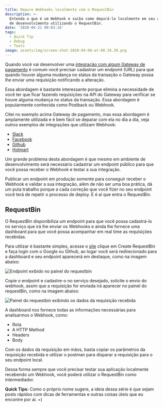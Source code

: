 ```yaml
---
title: Depure Webhooks localmente com o RequestBin
description: >-
  Entenda o que é um Webhook e saiba como depurá-lo localmente em seu ambiente
  de desenvolvimento utilizando o RequestBin.
date: '2020-04-21 09:03:16'
tags:
  - Quick Tip
  - Debug
  - Tools
image: assets/img/screen-shot-2020-04-08-at-00.34.39.png
---
```

Quando você vai desenvolver uma [integração com algum Gateway de pagamento](https://docs.pagar.me/docs/overview-postback-url) é comum você precisar cadastrar um endpoint (URL) para que quando houver alguma mudança no status da transação o Gateway possa lhe enviar uma requisição notificando a alteração.

Essa abordagem é bastante interessante porque elimina a necessidade de você ter que ficar fazendo requisições na API do Gateway para verificar se houve alguma mudança no status da transação. Essa abordagem é popularmente conhecida como Postback ou Webhook.

Citei no exemplo acima Gateway de pagamento, mas essa abordagem é amplamente utilizada e é bem fácil se deparar com ela no dia a dia, veja outros exemplos de integrações que utilizam Webhook:

* [Slack](https://api.slack.com/legacy/custom-integrations/outgoing-webhooks)
* [Facebook](https://developers.facebook.com/docs/marketing-api/guides/lead-ads/quickstart/webhooks-integration?locale=pt_BR)
* [Github](https://developer.github.com/webhooks/)
* [Hotmart](https://atendimento.hotmart.com.br/hc/pt-br/articles/360001491352-Como-configurar-sua-API-atrav%C3%A9s-do-Webhook-Postback-)

Um grande problema desta abordagem é que mesmo em ambiente de desenvolvimento será necessário cadastrar um endpoint público para que você possa receber o Webhook e testar a sua integração.

Publicar um endpoint em produção somente para conseguir receber o Webhook e validar a sua integração, além de não ser uma boa prática, dá um puta trabalho porque a cada correção que você fizer no seu endpoint você terá de repetir o processo de deploy. E é aí que entra o RequestBin.

## RequestBin

O RequestBin disponibiliza um endpoint para que você possa cadastrá-lo no serviço que irá lhe enviar os Webhooks e ainda lhe fornece uma dashboard para que você possa acompanhar em real time as requisições recebidas.

Para utilizar é bastante simples, acesse o [site](https://requestbin.com/) clique em Create RequestBin e faça login com o Google ou Github, ao logar você será redirecionado para a dashboard e seu endpoint aparecerá em destaque, como na imagem abaixo:

![Endpoint exibido no painel do requestbin](assets/img/screen-shot-2020-04-08-at-00.37.00.png "Endpoint exibido no painel do requestbin")

Copie o endpoint e cadastre-o no serviço desejado, solicite o envio do webhook, assim que a requisição for enviada irá aparecer no painel do requestBin, como na imagem abaixo: 

![Painel do requestbin exibindo os dados da requisição recebida](assets/img/screen-shot-2020-04-08-at-00.34.39.png "Painel do requestbin exibindo os dados da requisição recebida")

A dashboard nos fornece todas as informações necessárias para analisarmos o Webhook, como:

* Rota
* A HTTP Method
* Headers
* Body  

Com os dados da requisição em mãos, basta copiar os parâmetros da requisição recebida e utilizar o postman para disparar a requisição para o seu endpoint local.

Dessa forma sempre que você precisar testar sua aplicação localmente recebendo um Webhook, você poderá utilizar o RequestBin como intermediador.

**Quick Tips:** Como o próprio nome sugere, a ideia dessa série é que sejam posts rápidos com dicas de ferramentas e outras coisas úteis que eu encontre por aí. =)